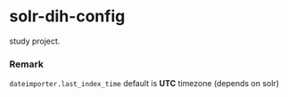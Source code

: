 # solr-dih-config
study project.

### Remark
`dateimporter.last_index_time`  default is **UTC** timezone (depends on solr)